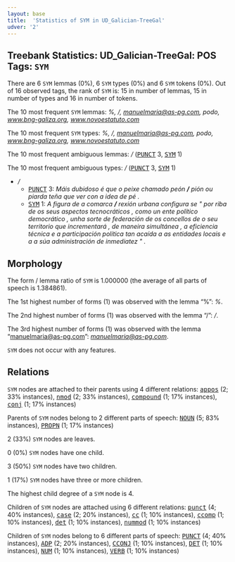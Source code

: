```yaml
---
layout: base
title:  'Statistics of SYM in UD_Galician-TreeGal'
udver: '2'
---
```


## Treebank Statistics: UD_Galician-TreeGal: POS Tags: `SYM`

There are 6 `SYM` lemmas (0%), 6 `SYM` types (0%) and 6 `SYM` tokens (0%).
Out of 16 observed tags, the rank of `SYM` is: 15 in number of lemmas, 15 in number of types and 16 in number of tokens.

The 10 most frequent `SYM` lemmas: <em>%, /, manuelmaria@as-pg.com, podo, www.bng-galiza.org, www.novoestatuto.com</em>

The 10 most frequent `SYM` types:  <em>%, /, manuelmaria@as-pg.com, podo, www.bng-galiza.org, www.novoestatuto.com</em>

The 10 most frequent ambiguous lemmas: <em>/</em> (<tt><a href="gl_treegal-pos-PUNCT.html">PUNCT</a></tt> 3, <tt><a href="gl_treegal-pos-SYM.html">SYM</a></tt> 1)

The 10 most frequent ambiguous types:  <em>/</em> (<tt><a href="gl_treegal-pos-PUNCT.html">PUNCT</a></tt> 3, <tt><a href="gl_treegal-pos-SYM.html">SYM</a></tt> 1)


* <em>/</em>
  * <tt><a href="gl_treegal-pos-PUNCT.html">PUNCT</a></tt> 3: <em>Máis dubidoso é que o peixe chamado peón <b>/</b> pión ou piarda teña que ver con a idea de pé .</em>
  * <tt><a href="gl_treegal-pos-SYM.html">SYM</a></tt> 1: <em>A figura de a comarca <b>/</b> rexión urbana configura se " por riba de os seus aspectos tecnocráticos , como un ente político democrático , unha sorte de federación de os concellos de o seu territorio que incrementará , de maneira simultánea , a eficiencia técnica e a participación política tan acaída a as entidades locais e a a súa administración de inmediatez " .</em>

## Morphology

The form / lemma ratio of `SYM` is 1.000000 (the average of all parts of speech is 1.384861).

The 1st highest number of forms (1) was observed with the lemma “%”: <em>%</em>.

The 2nd highest number of forms (1) was observed with the lemma “/”: <em>/</em>.

The 3rd highest number of forms (1) was observed with the lemma “manuelmaria@as-pg.com”: <em>manuelmaria@as-pg.com</em>.

`SYM` does not occur with any features.


## Relations

`SYM` nodes are attached to their parents using 4 different relations: <tt><a href="gl_treegal-dep-appos.html">appos</a></tt> (2; 33% instances), <tt><a href="gl_treegal-dep-nmod.html">nmod</a></tt> (2; 33% instances), <tt><a href="gl_treegal-dep-compound.html">compound</a></tt> (1; 17% instances), <tt><a href="gl_treegal-dep-conj.html">conj</a></tt> (1; 17% instances)

Parents of `SYM` nodes belong to 2 different parts of speech: <tt><a href="gl_treegal-pos-NOUN.html">NOUN</a></tt> (5; 83% instances), <tt><a href="gl_treegal-pos-PROPN.html">PROPN</a></tt> (1; 17% instances)

2 (33%) `SYM` nodes are leaves.

0 (0%) `SYM` nodes have one child.

3 (50%) `SYM` nodes have two children.

1 (17%) `SYM` nodes have three or more children.

The highest child degree of a `SYM` node is 4.

Children of `SYM` nodes are attached using 6 different relations: <tt><a href="gl_treegal-dep-punct.html">punct</a></tt> (4; 40% instances), <tt><a href="gl_treegal-dep-case.html">case</a></tt> (2; 20% instances), <tt><a href="gl_treegal-dep-cc.html">cc</a></tt> (1; 10% instances), <tt><a href="gl_treegal-dep-ccomp.html">ccomp</a></tt> (1; 10% instances), <tt><a href="gl_treegal-dep-det.html">det</a></tt> (1; 10% instances), <tt><a href="gl_treegal-dep-nummod.html">nummod</a></tt> (1; 10% instances)

Children of `SYM` nodes belong to 6 different parts of speech: <tt><a href="gl_treegal-pos-PUNCT.html">PUNCT</a></tt> (4; 40% instances), <tt><a href="gl_treegal-pos-ADP.html">ADP</a></tt> (2; 20% instances), <tt><a href="gl_treegal-pos-CCONJ.html">CCONJ</a></tt> (1; 10% instances), <tt><a href="gl_treegal-pos-DET.html">DET</a></tt> (1; 10% instances), <tt><a href="gl_treegal-pos-NUM.html">NUM</a></tt> (1; 10% instances), <tt><a href="gl_treegal-pos-VERB.html">VERB</a></tt> (1; 10% instances)

